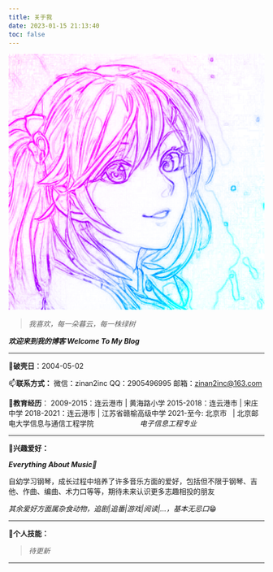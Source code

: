 ```yaml
---
title: 关于我
date: 2023-01-15 21:13:40
toc: false
---
```


![](../img/2inc01.png)

>  *我喜欢，每一朵暮云，每一株绿树*


<p style="font-weight:bold; font-style:italic;">欢迎来到我的博客   Welcome To My Blog</p>

---

🎂**破壳日**：2004-05-02

📫**联系方式：**
微信：zinan2inc
QQ：2905496995
邮箱：zinan2inc@163.com

🏫**教育经历**：
2009-2015：连云港市 |   黄海路小学
2015-2018：连云港市 |   宋庄中学
2018-2021：连云港市 |   江苏省赣榆高级中学
2021-至今: 北京市&nbsp;&nbsp;   |   北京邮电大学信息与通信工程学院
&nbsp;&nbsp;&nbsp;&nbsp;&nbsp;&nbsp;&nbsp;&nbsp;&nbsp;&nbsp;&nbsp;&nbsp;&nbsp;&nbsp;&nbsp;&nbsp;&nbsp;&nbsp;&nbsp;&nbsp;&nbsp;&nbsp;*电子信息工程专业*

---

**🍭兴趣爱好：**

***Everything About Music🎵***

自幼学习钢琴，成长过程中培养了许多音乐方面的爱好，包括但不限于钢琴、吉他、作曲、编曲、术力口等等，期待未来认识更多志趣相投的朋友

*其余爱好方面属杂食动物，追剧|追番|游戏|阅读|...，基本无忌口*😁

---

**🔧个人技能：**
>*待更新*

---
